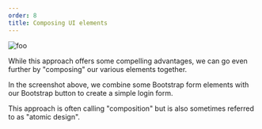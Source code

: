 ```yaml
---
order: 8
title: Composing UI elements
---
```


![foo](/login.png "Bootstrap login")

While this approach offers some compelling advantages, we can go even further by "composing" our various elements together. 

In the screenshot above, we combine some Bootstrap form elements with our Bootstrap button to create a simple login form.

This approach is often calling "composition" but is also sometimes referred to as "atomic design".